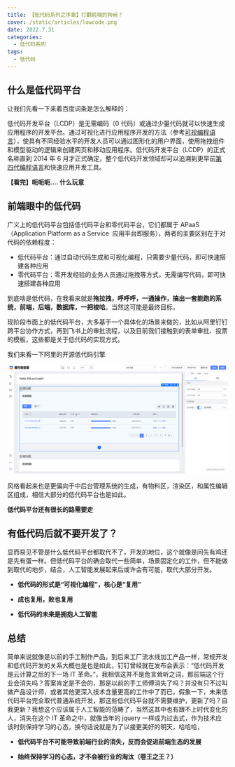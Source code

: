 ```yaml
---
title: 【低代码系列之序章】打翻前端的狗碗？
cover: /static/articles/lowcode.png
date: 2022.7.31
categories:
  - 低代码系列
tags: 
  - 低代码
---
```


## 什么是低代码平台

让我们先看一下来着百度词条是怎么解释的：

低代码开发平台（LCDP）是无需编码（0 代码）或通过少量代码就可以快速生成应用程序的开发平台。通过可视化进行应用程序开发的方法（参考[可视编程语言](https://baike.baidu.com/item/%E5%8F%AF%E8%A7%86%E7%BC%96%E7%A8%8B%E8%AF%AD%E8%A8%80/22722596)），使具有不同经验水平的开发人员可以通过图形化的用户界面，使用拖拽组件和模型驱动的逻辑来创建网页和移动应用程序。低代码开发平台（LCDP）的正式名称直到 2014 年 6 月才正式确定，整个低代码开发领域却可以追溯到更早前[第四代编程语言](https://baike.baidu.com/item/%E7%AC%AC%E5%9B%9B%E4%BB%A3%E7%BC%96%E7%A8%8B%E8%AF%AD%E8%A8%80/7686026)和快速应用开发工具。

**【看完】呃呃呃.... 什么玩意**

## 前端眼中的低代码

广义上的低代码平台包括低代码平台和零代码平台，它们都属于 APaaS（Application Platform as a Service  应用平台即服务），两者的主要区别在于对代码的依赖程度：

- 低代码平台：通过自动代码生成和可视化编程，只需要少量代码，即可快速搭建各种应用
- 零代码平台：零开发经验的业务人员通过拖拽等方式，无需编写代码，即可快速搭建各种应用

到底啥是低代码，在我看来就是**拖拉拽，呼呼呼，一通操作，搞出一套能跑的系统，前端，后端，数据库，一把梭哈**。当然这可能是最终目标，

现阶段市面上的低代码平台，大多基于一个具体化的场景来做的，比如从阿里钉钉跨平台协作方式，再到飞书上的审批流程，以及目前我们接触到的表单审批、投票的模板，这些都是关于低代码的实现方式。

我们来看一下阿里的开源低代码引擎

![image.png](/static/articles/lowcode.png)

风格看起来也是更偏向于中后台管理系统的生成，有物料区，渲染区，和属性编辑区组成，相信大部分的低代码平台也是如此。

**低代码平台还有很长的路需要走**

## 有低代码后就不要开发了？

显而易见不管是什么低代码平台都取代不了，开发的地位，这个就像是问先有鸡还是先有蛋一样。但低代码平台的确会取代一些简单，场景固定化的工作，但不能做到取代的地步，结合，人工智能发展起来后或许会有可能，取代大部分开发。

- **低代码的形式是“可视化编程”，核心是“复用”**

- **成也复用，败也复用**

- **低代码的未来是拥抱人工智能**

## 总结

简单来说就像是以前的手工制作产品，到后来工厂流水线加工产品一样，常规开发和低代码开发的关系大概也是也是如此，钉钉曾经就在发布会表示：“低代码开发是云计算之后的下一场 IT 革命。”，我相信这并不是危言耸听之词，那前端这个行业会消失吗？答案肯定是不会的，那是以前的手工师傅消失了吗？并没有只不过叫做产品设计师，或者其他更深入技术含量更高的工作中了而已，假象一下，未来低代码平台完全取代普通系统开发，那这些低代码平台就不需要维护，更新了吗？自我更新？我想这个应该属于人工智能的范畴了，当然这其中也有跟不上时代变化的人，消失在这个 IT 革命之中，就像当年的 jquery 一样成为过去式，作为技术应该时刻保持学习的心态，换句话说就是为了以接更美好的明天，哈哈哈，

- **低代码平台不可能导致前端行业的消失，反而会促进前端生态的发展**

- **始终保持学习的心态，才不会被行业的淘汰（卷王之王？）**
